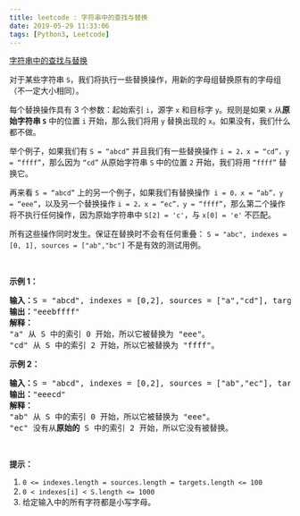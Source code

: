 ```yaml
---
title: leetcode : 字符串中的查找与替换
date: 2019-05-29 11:33:06
tags: [Python3, Leetcode]
---
```


[字符串中的查找与替换](https://leetcode-cn.com/problems/find-and-replace-in-string/)

<p>对于某些字符串 <code>S</code>，我们将执行一些替换操作，用新的字母组替换原有的字母组（不一定大小相同）。</p>

<!-- more -->

<p>每个替换操作具有 3 个参数：起始索引 <code>i</code>，源字 <code>x</code> 和目标字 <code>y</code>。规则是如果 <code>x</code> 从<strong>原始字符串 <code>S</code></strong> 中的位置 <code>i</code> 开始，那么我们将用 <code>y</code> 替换出现的 <code>x</code>。如果没有，我们什么都不做。</p>

<p>举个例子，如果我们有 <code>S&nbsp;= &ldquo;abcd&rdquo;</code> 并且我们有一些替换操作 <code>i = 2，x = &ldquo;cd&rdquo;，y = &ldquo;ffff&rdquo;</code>，那么因为 <code>&ldquo;cd&rdquo;</code> 从原始字符串 <code>S</code> 中的位置 <code>2</code> 开始，我们将用&nbsp;<code>&ldquo;ffff&rdquo;</code> 替换它。</p>

<p>再来看 <code>S = &ldquo;abcd&rdquo;</code> 上的另一个例子，如果我们有替换操作<code> i = 0，x = &ldquo;ab&rdquo;，y = &ldquo;eee&rdquo;</code>，以及另一个替换操作 <code>i = 2，x = &ldquo;ec&rdquo;，y = &ldquo;ffff&rdquo;</code>，那么第二个操作将不执行任何操作，因为原始字符串中&nbsp;<code>S[2] = &#39;c&#39;</code>，与 <code>x[0] = &#39;e&#39;</code> 不匹配。</p>

<p>所有这些操作同时发生。保证在替换时不会有任何重叠：&nbsp;<code>S = &quot;abc&quot;, indexes = [0, 1],&nbsp;sources = [&quot;ab&quot;,&quot;bc&quot;]</code> 不是有效的测试用例。</p>

<p>&nbsp;</p>

<p><strong>示例 1：</strong></p>

<pre><strong>输入：</strong>S = &quot;abcd&quot;, indexes = [0,2], sources = [&quot;a&quot;,&quot;cd&quot;], targets = [&quot;eee&quot;,&quot;ffff&quot;]
<strong>输出：</strong>&quot;eeebffff&quot;
<strong>解释：
</strong>&quot;a&quot; 从 S 中的索引 0 开始，所以它被替换为 &quot;eee&quot;。
&quot;cd&quot; 从 S 中的索引 2 开始，所以它被替换为 &quot;ffff&quot;。
</pre>

<p><strong>示例 2：</strong></p>

<pre><strong>输入：</strong>S = &quot;abcd&quot;, indexes = [0,2], sources = [&quot;ab&quot;,&quot;ec&quot;], targets = [&quot;eee&quot;,&quot;ffff&quot;]
<strong>输出：</strong>&quot;eeecd&quot;
<strong>解释：
</strong>&quot;ab&quot; 从 S 中的索引 0 开始，所以它被替换为 &quot;eee&quot;。
&quot;ec&quot; 没有从<strong>原始的</strong> S 中的索引 2 开始，所以它没有被替换。
</pre>

<p>&nbsp;</p>

<p><strong>提示：</strong></p>

<ol>
	<li><code>0 &lt;=&nbsp;indexes.length =&nbsp;sources.length =&nbsp;targets.length &lt;= 100</code></li>
	<li><code>0&nbsp;&lt;&nbsp;indexes[i]&nbsp;&lt; S.length &lt;= 1000</code></li>
	<li>给定输入中的所有字符都是小写字母。</li>
</ol>

<p>&nbsp;</p>
